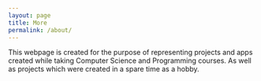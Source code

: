 ```yaml
---
layout: page
title: More
permalink: /about/
---
```


This webpage is created for the purpose of representing projects and apps created
while taking Computer Science and Programming courses. As well as projects which 
were created in a spare time as a hobby.
